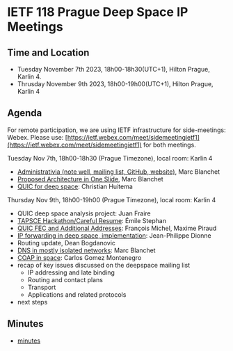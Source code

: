# IETF 118 Prague Deep Space IP Meetings

## Time and Location
- Tuesday November 7th 2023, 18h00-18h30(UTC+1), Hilton Prague, Karlin 4. 
- Thrusday November 9th 2023, 18h00-19h00(UTC+1), Hilton Prague, Karlin 4 

## Agenda
For remote participation, we are using IETF infrastructure for side-meetings: Webex. Please use: [https://ietf.webex.com/meet/sidemeetingietf1](https://ietf.webex.com/meet/sidemeetingietf1) for both meetings.

Tuesday Nov 7th, 18h00-18h30 (Prague Timezone), local room: Karlin 4

- [Administrativia (note well, mailing list, GitHub, website)](ietf118-deepspace-blanchet.pdf), Marc Blanchet
- [Proposed Architecture in One Slide](ietf118-deepspace-blanchet-in-one-slide.pdf), Marc Blanchet
- [QUIC for deep space](ietf118-deepspace-quic-in-space.pdf): Christian Huitema

Thursday Nov 9th, 18h00-19h00 (Prague Timezone), local room: Karlin 4

- QUIC deep space analysis project: Juan Fraire
- [TAPSCE Hackathon/Careful Resume](ietf118-deepspace-taps-careful-resume.pdf): Émile Stephan
- [QUIC FEC and Additional Addresses](ietf118-deepspace-quic-extensions.pdf): François Michel, Maxime Piraud
- [IP forwarding in deep space, implementation](ietf118-deepspace-forwarding-dionne.pdf): Jean-Philippe Dionne
- Routing update, Dean Bogdanovic
- [DNS in mostly isolated networks](ietf118-deepspace-dns-isolated-networks.pdf): Marc Blanchet
- [COAP in space](ietf118-deepspace-coap-in-space.pdf): Carlos Gomez Montenegro
- recap of key issues discussed on the deepspace mailing list
   - IP addressing and late binding
   - Routing and contact plans
   - Transport
   - Applications and related protocols
- next steps

## Minutes
- [minutes](ietf-118-deepspace-minutes.md)